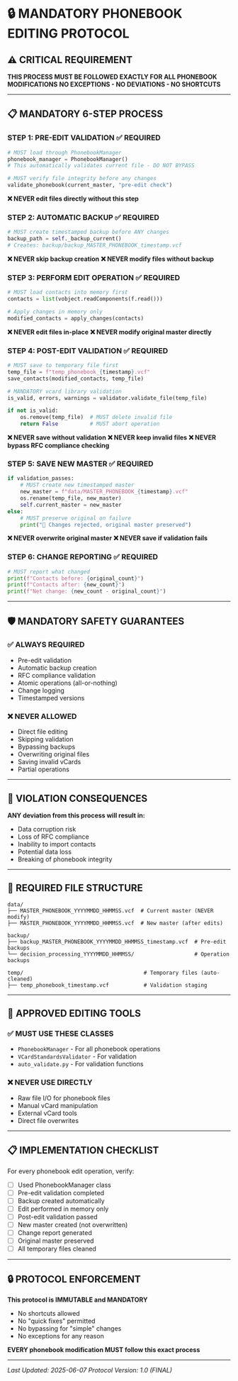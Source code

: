 # 🔒 MANDATORY PHONEBOOK EDITING PROTOCOL

## ⚠️ CRITICAL REQUIREMENT
**THIS PROCESS MUST BE FOLLOWED EXACTLY FOR ALL PHONEBOOK MODIFICATIONS**
**NO EXCEPTIONS - NO DEVIATIONS - NO SHORTCUTS**

---

## 📋 MANDATORY 6-STEP PROCESS

### **STEP 1: PRE-EDIT VALIDATION** ✅ REQUIRED
```python
# MUST load through PhonebookManager
phonebook_manager = PhonebookManager()
# This automatically validates current file - DO NOT BYPASS

# MUST verify file integrity before any changes
validate_phonebook(current_master, "pre-edit check")
```
**❌ NEVER edit files directly without this step**

### **STEP 2: AUTOMATIC BACKUP** ✅ REQUIRED  
```python
# MUST create timestamped backup before ANY changes
backup_path = self._backup_current()
# Creates: backup/backup_MASTER_PHONEBOOK_timestamp.vcf
```
**❌ NEVER skip backup creation**
**❌ NEVER modify files without backup**

### **STEP 3: PERFORM EDIT OPERATION** ✅ REQUIRED
```python
# MUST load contacts into memory first
contacts = list(vobject.readComponents(f.read()))

# Apply changes in memory only
modified_contacts = apply_changes(contacts)
```
**❌ NEVER edit files in-place**
**❌ NEVER modify original master directly**

### **STEP 4: POST-EDIT VALIDATION** ✅ REQUIRED
```python
# MUST save to temporary file first
temp_file = f"temp_phonebook_{timestamp}.vcf"
save_contacts(modified_contacts, temp_file)

# MANDATORY vcard library validation
is_valid, errors, warnings = validator.validate_file(temp_file)

if not is_valid:
    os.remove(temp_file)  # MUST delete invalid file
    return False          # MUST abort operation
```
**❌ NEVER save without validation**
**❌ NEVER keep invalid files**
**❌ NEVER bypass RFC compliance checking**

### **STEP 5: SAVE NEW MASTER** ✅ REQUIRED
```python
if validation_passes:
    # MUST create new timestamped master
    new_master = f"data/MASTER_PHONEBOOK_{timestamp}.vcf"
    os.rename(temp_file, new_master)
    self.current_master = new_master
else:
    # MUST preserve original on failure
    print("🚫 Changes rejected, original master preserved")
```
**❌ NEVER overwrite original master**
**❌ NEVER save if validation fails**

### **STEP 6: CHANGE REPORTING** ✅ REQUIRED
```python
# MUST report what changed
print(f"Contacts before: {original_count}")
print(f"Contacts after: {new_count}")
print(f"Net change: {new_count - original_count}")
```

---

## 🛡️ MANDATORY SAFETY GUARANTEES

### ✅ **ALWAYS REQUIRED**
- Pre-edit validation
- Automatic backup creation  
- RFC compliance validation
- Atomic operations (all-or-nothing)
- Change logging
- Timestamped versions

### ❌ **NEVER ALLOWED**
- Direct file editing
- Skipping validation
- Bypassing backups
- Overwriting original files
- Saving invalid vCards
- Partial operations

---

## 🚨 VIOLATION CONSEQUENCES

**ANY deviation from this process will result in:**
- Data corruption risk
- Loss of RFC compliance
- Inability to import contacts
- Potential data loss
- Breaking of phonebook integrity

---

## 📁 REQUIRED FILE STRUCTURE

```
data/
├── MASTER_PHONEBOOK_YYYYMMDD_HHMMSS.vcf  # Current master (NEVER modify)
├── MASTER_PHONEBOOK_YYYYMMDD_HHMMSS.vcf  # New master (after edits)

backup/
├── backup_MASTER_PHONEBOOK_YYYYMMDD_HHMMSS_timestamp.vcf  # Pre-edit backups
└── decision_processing_YYYYMMDD_HHMMSS/                   # Operation backups

temp/                                      # Temporary files (auto-cleaned)
├── temp_phonebook_timestamp.vcf           # Validation staging
```

---

## 🔧 APPROVED EDITING TOOLS

### ✅ **MUST USE THESE CLASSES**
- `PhonebookManager` - For all phonebook operations
- `VCardStandardsValidator` - For validation
- `auto_validate.py` - For validation functions

### ❌ **NEVER USE DIRECTLY**
- Raw file I/O for phonebook files
- Manual vCard manipulation
- External vCard tools
- Direct file overwrites

---

## 📋 IMPLEMENTATION CHECKLIST

For every phonebook edit operation, verify:

- [ ] Used PhonebookManager class
- [ ] Pre-edit validation completed
- [ ] Backup created automatically  
- [ ] Edit performed in memory only
- [ ] Post-edit validation passed
- [ ] New master created (not overwritten)
- [ ] Change report generated
- [ ] Original master preserved
- [ ] All temporary files cleaned

---

## 🔒 PROTOCOL ENFORCEMENT

**This protocol is IMMUTABLE and MANDATORY**

- No shortcuts allowed
- No "quick fixes" permitted  
- No bypassing for "simple" changes
- No exceptions for any reason

**EVERY phonebook modification MUST follow this exact process**

---

*Last Updated: 2025-06-07*
*Protocol Version: 1.0 (FINAL)*